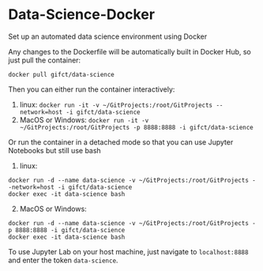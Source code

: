 # Data-Science-Docker

Set up an automated data science environment using Docker

Any changes to the Dockerfile will be automatically built in Docker Hub, so just pull the container:

`docker pull gifct/data-science`

Then you can either run the container interactively:

1. linux: `docker run -it -v ~/GitProjects:/root/GitProjects --network=host -i gifct/data-science`
2. MacOS or Windows: `docker run -it -v ~/GitProjects:/root/GitProjects -p 8888:8888 -i gifct/data-science`

Or run the container in a detached mode so that you can use Jupyter Notebooks but still use bash

1. linux:
```
docker run -d --name data-science -v ~/GitProjects:/root/GitProjects --network=host -i gifct/data-science
docker exec -it data-science bash
```
2. MacOS or Windows:
```
docker run -d --name data-science -v ~/GitProjects:/root/GitProjects -p 8888:8888 -i gifct/data-science
docker exec -it data-science bash
```

To use Jupyter Lab on your host machine, just navigate to `localhost:8888` and enter the token `data-science`.
